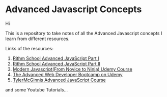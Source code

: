 # Advanced Javascript Concepts

Hi

This is a repository to take notes of all the Advanced Javascript concepts I learn from different resources.

Links of the resources:
1. [Rithm School Advanced JavaScript Part I](https://www.rithmschool.com/courses/advanced-javascript)
2. [Rithm School Advanced JavaScript Part II](https://www.rithmschool.com/courses/advanced-javascript-part-2/)
3. [Modern Javascript(From Novice to Ninja) Udemy Course](https://www.udemy.com/course/modern-javascript-from-novice-to-ninja/)
4. [The Advanced Web Developer Bootcamp on Udemy](https://www.udemy.com/course/the-advanced-web-developer-bootcamp/)
5. [TylerMcGinnis Advanced JavaScript Course](https://tylermcginnis.com/courses/advanced-javascript/)
 
 and some Youtube Tutorials...
